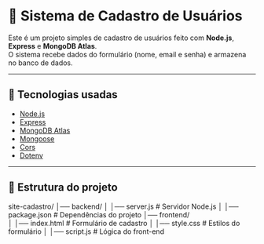 # 📝 Sistema de Cadastro de Usuários

Este é um projeto simples de cadastro de usuários feito com **Node.js**, **Express** e **MongoDB Atlas**.  
O sistema recebe dados do formulário (nome, email e senha) e armazena no banco de dados.

---

## 🚀 Tecnologias usadas
- [Node.js](https://nodejs.org/)
- [Express](https://expressjs.com/)
- [MongoDB Atlas](https://www.mongodb.com/atlas/database)
- [Mongoose](https://mongoosejs.com/)
- [Cors](https://www.npmjs.com/package/cors)
- [Dotenv](https://www.npmjs.com/package/dotenv)

---

## 📂 Estrutura do projeto

site-cadastro/
│── backend/
│ │── server.js # Servidor Node.js
│ │── package.json # Dependências do projeto
│── frontend/   
│ │── index.html # Formulário de cadastro
│ │── style.css # Estilos do formulário
│ │── script.js # Lógica do front-end
